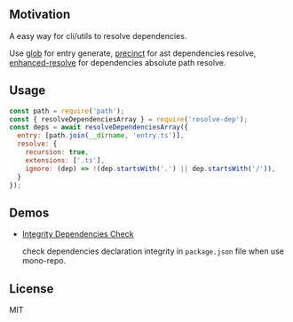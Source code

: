 ## Motivation
A easy way for cli/utils to resolve dependencies.

Use [glob](https://github.com/isaacs/node-glob) for entry generate,
[precinct](https://github.com/dependents/node-precinct) for ast dependencies resolve,
[enhanced-resolve](https://github.com/webpack/enhanced-resolve) for dependencies absolute path resolve.


## Usage
```javascript
const path = require('path');
const { resolveDependenciesArray } = require('resolve-dep');
const deps = await resolveDependenciesArray({
  entry: [path.join(__dirname, 'entry.ts')],
  resolve: {
    recursion: true,
    extensions: ['.ts'],
    ignore: (dep) => !(dep.startsWith('.') || dep.startsWith('/')),
  }
});
```

## Demos
- [Integrity Dependencies Check](./demos/integrity-check.js)

  check dependencies declaration integrity in `package.json` file when use mono-repo.

## License
MIT
